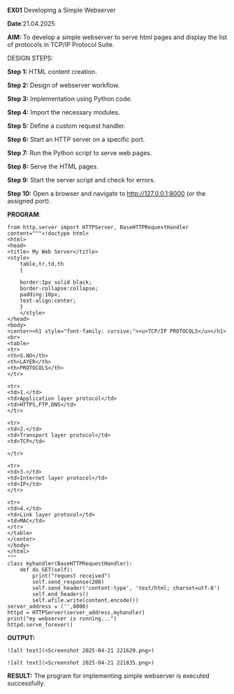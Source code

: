 **EX01** Developing a Simple Webserver

**Date**:21.04.2025

**AIM:**
To develop a simple webserver to serve html pages and display the list of protocols in TCP/IP Protocol Suite.

DESIGN STEPS:

**Step 1:**
HTML content creation.

**Step 2:**
Design of webserver workflow.

**Step 3:**
Implementation using Python code.

**Step 4:**
Import the necessary modules.

**Step 5:**
Define a custom request handler.

**Step 6:**
Start an HTTP server on a specific port.

**Step 7:**
Run the Python script to serve web pages.

**Step 8:**
Serve the HTML pages.

**Step 9:**
Start the server script and check for errors.

**Step 10:**
Open a browser and navigate to http://127.0.0.1:8000 (or the assigned port).

**PROGRAM**:
```
from http.server import HTTPServer, BaseHTTPRequestHandler
content="""<!doctype html>
<html>
<head>
<title> My Web Server</title>
<style>
    table,tr,td,th
    {
    
    border:1px solid black;
    border-collapse:collapse;
    padding:10px;
    text-align:center;
    }
    </style>
</head>
<body>
<center><h1 style="font-family: cursive;"><u>TCP/IP PROTOCOLS</u></h1><br>
<table>
<tr>
<th>S.NO</th>
<th>LAYER</th>
<th>PROTOCOLS</th>
</tr>
    
<tr>
<td>1.</td>
<td>Application layer protocol</td>
<td>HTTPS,FTP,DNS</td>
</tr>
    
<tr>
<td>2.</td>
<td>Transport layer protocol</td>
<td>TCP</td>
    
</tr>
    
<tr>
<td>3.</td>
<td>Internet layer protocol</td>
<td>IP</td>
</tr>
    
<tr>
<td>4.</td>
<td>Link layer protocol</td>
<td>MAC</td>
</tr>
</table>
</center>
</body>
</html>
"""
class myhandler(BaseHTTPRequestHandler):
    def do_GET(self):
        print("request received")
        self.send_response(200)
        self.send_header('content-type', 'text/html; charset=utf-8')
        self.end_headers()
        self.wfile.write(content.encode())
server_address = ('',8000)
httpd = HTTPServer(server_address,myhandler)
print("my webserver is running...")
httpd.serve_forever()

```
**OUTPUT:**


    ![alt text](<Screenshot 2025-04-21 221629.png>)
    
    ![alt text](<Screenshot 2025-04-21 221835.png>)



**RESULT:**
The program for implementing simple webserver is executed successfully.
